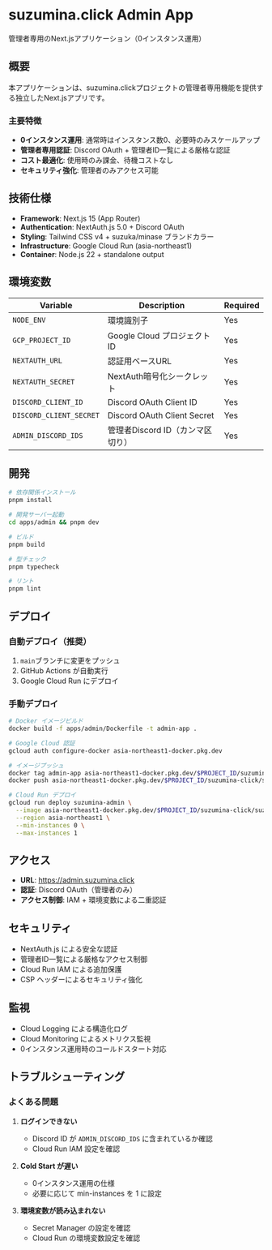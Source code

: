 # suzumina.click Admin App

管理者専用のNext.jsアプリケーション（0インスタンス運用）

## 概要

本アプリケーションは、suzumina.clickプロジェクトの管理者専用機能を提供する独立したNext.jsアプリです。

### 主要特徴

- **0インスタンス運用**: 通常時はインスタンス数0、必要時のみスケールアップ
- **管理者専用認証**: Discord OAuth + 管理者ID一覧による厳格な認証
- **コスト最適化**: 使用時のみ課金、待機コストなし
- **セキュリティ強化**: 管理者のみアクセス可能

## 技術仕様

- **Framework**: Next.js 15 (App Router)
- **Authentication**: NextAuth.js 5.0 + Discord OAuth
- **Styling**: Tailwind CSS v4 + suzuka/minase ブランドカラー
- **Infrastructure**: Google Cloud Run (asia-northeast1)
- **Container**: Node.js 22 + standalone output

## 環境変数

| Variable | Description | Required |
|----------|-------------|----------|
| `NODE_ENV` | 環境識別子 | Yes |
| `GCP_PROJECT_ID` | Google Cloud プロジェクトID | Yes |
| `NEXTAUTH_URL` | 認証用ベースURL | Yes |
| `NEXTAUTH_SECRET` | NextAuth暗号化シークレット | Yes |
| `DISCORD_CLIENT_ID` | Discord OAuth Client ID | Yes |
| `DISCORD_CLIENT_SECRET` | Discord OAuth Client Secret | Yes |
| `ADMIN_DISCORD_IDS` | 管理者Discord ID（カンマ区切り） | Yes |

## 開発

```bash
# 依存関係インストール
pnpm install

# 開発サーバー起動
cd apps/admin && pnpm dev

# ビルド
pnpm build

# 型チェック
pnpm typecheck

# リント
pnpm lint
```

## デプロイ

### 自動デプロイ（推奨）

1. `main`ブランチに変更をプッシュ
2. GitHub Actions が自動実行
3. Google Cloud Run にデプロイ

### 手動デプロイ

```bash
# Docker イメージビルド
docker build -f apps/admin/Dockerfile -t admin-app .

# Google Cloud 認証
gcloud auth configure-docker asia-northeast1-docker.pkg.dev

# イメージプッシュ
docker tag admin-app asia-northeast1-docker.pkg.dev/$PROJECT_ID/suzumina-click/suzumina-admin:latest
docker push asia-northeast1-docker.pkg.dev/$PROJECT_ID/suzumina-click/suzumina-admin:latest

# Cloud Run デプロイ
gcloud run deploy suzumina-admin \
  --image asia-northeast1-docker.pkg.dev/$PROJECT_ID/suzumina-click/suzumina-admin:latest \
  --region asia-northeast1 \
  --min-instances 0 \
  --max-instances 1
```

## アクセス

- **URL**: https://admin.suzumina.click
- **認証**: Discord OAuth（管理者のみ）
- **アクセス制御**: IAM + 環境変数による二重認証

## セキュリティ

- NextAuth.js による安全な認証
- 管理者ID一覧による厳格なアクセス制御
- Cloud Run IAM による追加保護
- CSP ヘッダーによるセキュリティ強化

## 監視

- Cloud Logging による構造化ログ
- Cloud Monitoring によるメトリクス監視
- 0インスタンス運用時のコールドスタート対応

## トラブルシューティング

### よくある問題

1. **ログインできない**
   - Discord ID が `ADMIN_DISCORD_IDS` に含まれているか確認
   - Cloud Run IAM 設定を確認

2. **Cold Start が遅い**
   - 0インスタンス運用の仕様
   - 必要に応じて min-instances を 1 に設定

3. **環境変数が読み込まれない**
   - Secret Manager の設定を確認
   - Cloud Run の環境変数設定を確認
